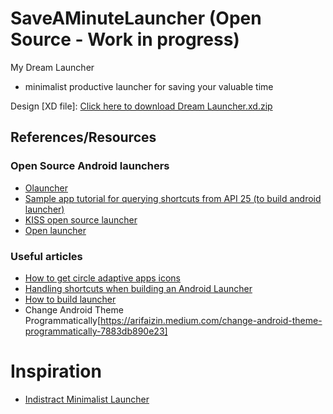 # SaveAMinuteLauncher (Open Source - Work in progress)
My Dream Launcher

* minimalist productive launcher for saving your valuable time

Design [XD file]: [Click here to download Dream Launcher.xd.zip](https://github.com/agamkoradiya/SaveAMinuteLauncher/files/10699831/Dream.Launcher.xd.zip)

## References/Resources

### Open Source Android launchers
* [Olauncher](https://github.com/tanujnotes/Olauncher)
* [Sample app tutorial for querying shortcuts from API 25 (to build android launcher)](https://github.com/nongdenchet/Shortcuts)
* [KISS open source launcher](https://github.com/Neamar/KISS)
* [Open launcher](https://github.com/OpenLauncherTeam/openlauncher)


### Useful articles
* [How to get circle adaptive apps icons](https://gist.github.com/ibrahimsn98/ba19bbaf5b5e67813657ec3e046c14f2)
* [Handling shortcuts when building an Android Launcher](https://medium.com/android-news/nhandling-shortcuts-when-building-an-android-launcher-5908d0bb50d2)
* [How to build launcher](https://www.androidauthority.com/make-a-custom-android-launcher-837342-837342/)
* Change Android Theme Programmatically[https://arifaizin.medium.com/change-android-theme-programmatically-7883db890e23]

# Inspiration
* [Indistract Minimalist Launcher](https://play.google.com/store/apps/details?id=com.indistractablelauncher.android)
